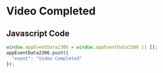 # Video Completed

### 

## Javascript Code
```js
window.appEventData2306 = window.appEventData2306 || [];
appEventData2306.push({
  "event": "Video Completed"
});
```




